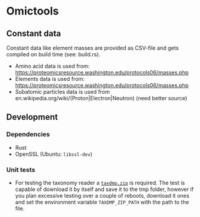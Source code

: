 # Omictools

## Constant data
Constant data like element masses are provided as CSV-file and gets compiled on build time (see: build.rs).
* Amino acid data is used from: https://proteomicsresource.washington.edu/protocols06/masses.php
* Elements data is used from: https://proteomicsresource.washington.edu/protocols06/masses.php
* Subatomic particles data is used from en.wikipedia.org/wiki/(Proton|Electron|Neutron) (need better source)


## Development

### Dependencies
* Rust
* OpenSSL (Ubuntu: `libssl-dev`)

### Unit tests
* For testing the taxonomy reader a [`taxdmp.zip`](https://ftp.ncbi.nih.gov/pub/taxonomy/taxdmp.zip) is required. The test is capable of download it by itself and save it to the tmp folder, however if you plan excessive testing over a couple of reboots, download it ones and set the environment variable `TAXDMP_ZIP_PATH` with the path to the file.